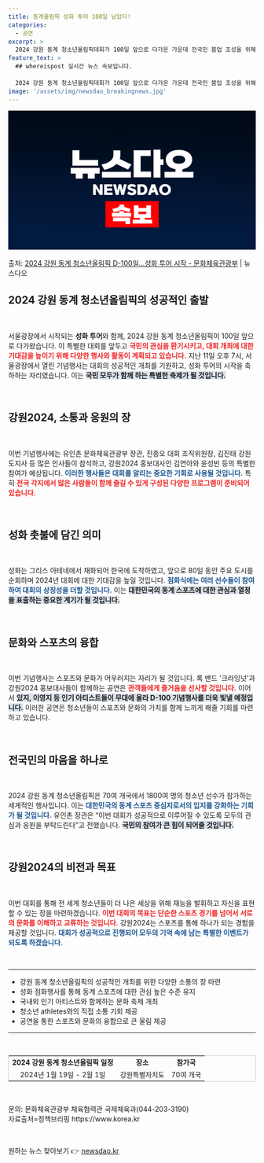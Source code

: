 ```yaml
---
title: 동계올림픽 성화 투어 100일 남았다!
categories:
  - 공연
excerpt: >
  2024 강원 동계 청소년올림픽대회가 100일 앞으로 다가온 가운데 전국민 붐업 조성을 위해 전국 성화 투어…
feature_text: >
  ## whereispost 실시간 뉴스 속보입니다.

  2024 강원 동계 청소년올림픽대회가 100일 앞으로 다가온 가운데 전국민 붐업 조성을 위해 전국 성화 투어…
image: '/assets/img/newsdao_breakingnews.jpg'
---
```


![뉴스다오 속보](/assets/img/newsdao_breakingnews.jpg)

<p>출처: <a href="https://newsdao.kr/2140" rel="dofollow">2024 강원 동계 청소년올림픽 D-100일…성화 투어 시작 - 문화체육관광부</a> | 뉴스다오</p>

<h2 data-ke-size="size26">2024 강원 동계 청소년올림픽의 성공적인 출발</h2><p data-ke-size="size16">&nbsp;</p>  

서울광장에서 시작되는 <b>성화 투어</b>와 함께, 2024 강원 동계 청소년올림픽이 100일 앞으로 다가왔습니다. 이 특별한 대회를 앞두고 <b><span style="color: #ee2323;">국민의 관심을 환기시키고, 대회 개최에 대한 기대감을 높이기 위해 다양한 행사와 활동이 계획되고 있습니다.</span></b> 지난 11일 오후 7시, 서울광장에서 열린 기념행사는 대회의 성공적인 개최를 기원하고, 성화 투어의 시작을 축하하는 자리였습니다. 이는 <b><span style="background-color: #21538527;">국민 모두가 함께 하는 특별한 축제가 될 것입니다.</span></b>  

<p data-ke-size="size16">&nbsp;</p>  

<h2 data-ke-size="size26">강원2024, 소통과 응원의 장</h2><p data-ke-size="size16">&nbsp;</p>  

이번 기념행사에는 유인촌 문화체육관광부 장관, 진종오 대회 조직위원장, 김진태 강원도지사 등 많은 인사들이 참석하고, 강원2024 홍보대사인 김연아와 윤성빈 등의 특별한 참여가 예상됩니다. <b><span style="color: #1a5490;">이러한 행사들은 대회를 알리는 중요한 기회로 사용될 것입니다.</span></b> 특히 <b><span style="color: #ee2323;">전국 각지에서 많은 사람들이 함께 즐길 수 있게 구성된 다양한 프로그램이 준비되어 있습니다.</span></b>  

<p data-ke-size="size16">&nbsp;</p>  

<h2 data-ke-size="size26">성화 촛불에 담긴 의미</h2><p data-ke-size="size16">&nbsp;</p>  

성화는 그리스 아테네에서 채화되어 한국에 도착하였고, 앞으로 80일 동안 주요 도시를 순회하며 2024년 대회에 대한 기대감을 높일 것입니다. <b><span style="color: #1a5490;">점화식에는 여러 선수들이 참여하여 대회의 상징성을 더할 것입니다.</span></b> 이는 <b><span style="background-color: #21538527;">대한민국의 동계 스포츠에 대한 관심과 열정을 표출하는 중요한 계기가 될 것입니다.</span></b>  

<p data-ke-size="size16">&nbsp;</p>  

<h2 data-ke-size="size26">문화와 스포츠의 융합</h2><p data-ke-size="size16">&nbsp;</p>  

이번 기념행사는 스포츠와 문화가 어우러지는 자리가 될 것입니다. 록 밴드 '크라잉넛'과 강원2024 홍보대사들이 함께하는 공연은 <b><span style="color: #ee2323;">관객들에게 즐거움을 선사할 것입니다.</span></b> 이어서 <b><span style="background-color: #21538527;">있지, 이영지 등 인기 아티스트들이 무대에 올라 D-100 기념행사를 더욱 빛낼 예정입니다.</span></b> 이러한 공연은 청소년들이 스포츠와 문화의 가치를 함께 느끼게 해줄 기회를 마련하고 있습니다.  

<p data-ke-size="size16">&nbsp;</p>  

<h2 data-ke-size="size26">전국민의 마음을 하나로</h2><p data-ke-size="size16">&nbsp;</p>  

2024 강원 동계 청소년올림픽은 70여 개국에서 1800여 명의 청소년 선수가 참가하는 세계적인 행사입니다. 이는 <b><span style="color: #1a5490;">대한민국의 동계 스포츠 중심지로서의 입지를 강화하는 기회가 될 것입니다.</span></b> 유인촌 장관은 “이번 대회가 성공적으로 이루어질 수 있도록 모두의 관심과 응원을 부탁드린다”고 전했습니다. <b><span style="background-color: #21538527;">국민의 참여가 큰 힘이 되어줄 것입니다.</span></b>  

<p data-ke-size="size16">&nbsp;</p>  

<h2 data-ke-size="size26">강원2024의 비전과 목표</h2><p data-ke-size="size16">&nbsp;</p>  

이번 대회를 통해 전 세계 청소년들이 더 나은 세상을 위해 재능을 발휘하고 자신을 표현할 수 있는 장을 마련하겠습니다. <b><span style="color: #ee2323;">이번 대회의 목표는 단순한 스포츠 경기를 넘어서 서로의 문화를 이해하고 교류하는 것입니다.</span></b> 강원2024는 스포츠를 통해 하나가 되는 경험을 제공할 것입니다. <b><span style="color: #1a5490;">대회가 성공적으로 진행되어 모두의 기억 속에 남는 특별한 이벤트가 되도록 하겠습니다.</span></b>  

<p data-ke-size="size16">&nbsp;</p>  

<hr>  
<ul>  
<li>강원 동계 청소년올림픽의 성공적인 개최를 위한 다양한 소통의 장 마련</li>  
<li>성화 점화행사를 통해 동계 스포츠에 대한 관심 높은 수준 유지</li>  
<li>국내외 인기 아티스트와 함께하는 문화 축제 개최</li>  
<li>청소년 athletes와의 직접 소통 기회 제공</li>  
<li>공연을 통한 스포츠와 문화의 융합으로 큰 울림 제공</li>  
</ul>  
<hr>  

<p data-ke-size="size16">&nbsp;</p>  

<table style="width:100%; border:1px solid #ccc">  
<tr>  
<td style="text-align: center; height: 17px;"><b>2024 강원 동계 청소년올림픽 일정</b></td>  
<td style="text-align: center; height: 17px;"><b>장소</b></td>  
<td style="text-align: center; height: 17px;"><b>참가국</b></td>  
</tr>  
<tr>  
<td style="text-align: center; height: 17px;">2024년 1월 19일 - 2월 1일</td>  
<td style="text-align: center; height: 17px;">강원특별자치도</td>  
<td style="text-align: center; height: 17px;">70여 개국</td>  
</tr>  
</table>  

<p data-ke-size="size16">&nbsp;</p>  

<p data-ke-size="size16">문의: 문화체육관광부 체육협력관 국제체육과(044-203-3190)<br>자료출처=정책브리핑 https://www.korea.kr</p>  
<p data-ke-size="size16">&nbsp;</p>   

원하는 뉴스 찾아보기 👉 <a href="https://newsdao.kr" rel="dofollow">newsdao.kr</a>


